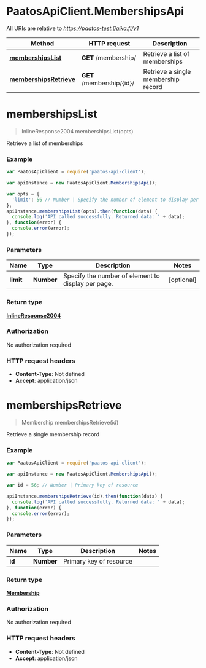 # PaatosApiClient.MembershipsApi

All URIs are relative to *https://paatos-test.6aika.fi/v1*

Method | HTTP request | Description
------------- | ------------- | -------------
[**membershipsList**](MembershipsApi.md#membershipsList) | **GET** /membership/ | Retrieve a list of memberships
[**membershipsRetrieve**](MembershipsApi.md#membershipsRetrieve) | **GET** /membership/{id}/ | Retrieve a single membership record


<a name="membershipsList"></a>
# **membershipsList**
> InlineResponse2004 membershipsList(opts)

Retrieve a list of memberships

### Example
```javascript
var PaatosApiClient = require('paatos-api-client');

var apiInstance = new PaatosApiClient.MembershipsApi();

var opts = { 
  'limit': 56 // Number | Specify the number of element to display per page.
};
apiInstance.membershipsList(opts).then(function(data) {
  console.log('API called successfully. Returned data: ' + data);
}, function(error) {
  console.error(error);
});

```

### Parameters

Name | Type | Description  | Notes
------------- | ------------- | ------------- | -------------
 **limit** | **Number**| Specify the number of element to display per page. | [optional] 

### Return type

[**InlineResponse2004**](InlineResponse2004.md)

### Authorization

No authorization required

### HTTP request headers

 - **Content-Type**: Not defined
 - **Accept**: application/json

<a name="membershipsRetrieve"></a>
# **membershipsRetrieve**
> Membership membershipsRetrieve(id)

Retrieve a single membership record

### Example
```javascript
var PaatosApiClient = require('paatos-api-client');

var apiInstance = new PaatosApiClient.MembershipsApi();

var id = 56; // Number | Primary key of resource

apiInstance.membershipsRetrieve(id).then(function(data) {
  console.log('API called successfully. Returned data: ' + data);
}, function(error) {
  console.error(error);
});

```

### Parameters

Name | Type | Description  | Notes
------------- | ------------- | ------------- | -------------
 **id** | **Number**| Primary key of resource | 

### Return type

[**Membership**](Membership.md)

### Authorization

No authorization required

### HTTP request headers

 - **Content-Type**: Not defined
 - **Accept**: application/json

